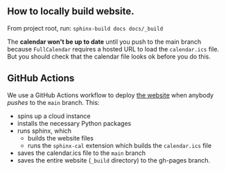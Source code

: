 ## How to locally build website.

From project root, run:
`sphinx-build docs docs/_build`

The **calendar won't be up to date** until you push to the main branch because `FullCalendar` requires a hosted URL to load the `calendar.ics` file. 
But you should check that the calendar file looks ok before you do this.

## GitHub Actions

We use a GitHub Actions workflow to deploy [the website](https://jean-golding-institute.github.io/grapho_workshop/) when anybody *pushes* to the `main` branch. 
This:
 - spins up a cloud instance
 - installs the necessary Python packages
 - runs sphinx, which
    - builds the website files 
    - runs the `sphinx-cal` extension which builds the `calendar.ics` file
 - saves the calendar.ics file to the `main` branch
 - saves the entire website (`_build` directory) to the gh-pages branch. 